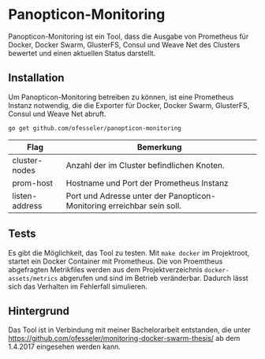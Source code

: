 # Panopticon-Monitoring

Panopticon-Monitoring ist ein Tool, dass die Ausgabe von Prometheus für Docker, Docker Swarm, GlusterFS, Consul und Weave Net des Clusters bewertet und einen aktuellen Status darstellt.

## Installation
Um Panopticon-Monitoring betreiben zu können, ist eine Prometheus Instanz notwendig, die die Exporter für Docker, Docker Swarm, GlusterFS, Consul und Weave Net abruft.

```
go get github.com/ofesseler/panopticon-monitoring
```


| Flag | Bemerkung |
|------|-----------|
| cluster-nodes | Anzahl der im Cluster befindlichen Knoten.|
| prom-host | Hostname und Port der Prometheus Instanz |
| listen-address | Port und Adresse unter der Panopticon-Monitoring erreichbar sein soll. |

## Tests

Es gibt die Möglichkeit, das Tool zu testen. Mit `make docker` im Projektroot, startet ein Docker Container mit Prometheus. Die von Proemtheus abgefragten Metrikfiles werden aus dem Projektverzeichnis `docker-assets/metrics` abgerufen und sind im Betrieb veränderbar. Dadurch lässt sich das Verhalten im Fehlerfall simulieren.

## Hintergrund

Das Tool ist in Verbindung mit meiner Bachelorarbeit entstanden, die unter https://github.com/ofesseler/monitoring-docker-swarm-thesis/ ab dem 1.4.2017 eingesehen werden kann. 
